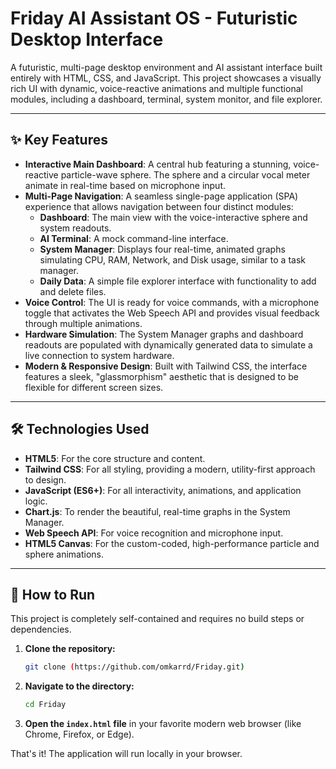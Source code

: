 # Friday AI Assistant OS - Futuristic Desktop Interface

A futuristic, multi-page desktop environment and AI assistant interface built entirely with HTML, CSS, and JavaScript. This project showcases a visually rich UI with dynamic, voice-reactive animations and multiple functional modules, including a dashboard, terminal, system monitor, and file explorer.

---

## ✨ Key Features

* **Interactive Main Dashboard**: A central hub featuring a stunning, voice-reactive particle-wave sphere. The sphere and a circular vocal meter animate in real-time based on microphone input.
* **Multi-Page Navigation**: A seamless single-page application (SPA) experience that allows navigation between four distinct modules:
    * **Dashboard**: The main view with the voice-interactive sphere and system readouts.
    * **AI Terminal**: A mock command-line interface.
    * **System Manager**: Displays four real-time, animated graphs simulating CPU, RAM, Network, and Disk usage, similar to a task manager.
    * **Daily Data**: A simple file explorer interface with functionality to add and delete files.
* **Voice Control**: The UI is ready for voice commands, with a microphone toggle that activates the Web Speech API and provides visual feedback through multiple animations.
* **Hardware Simulation**: The System Manager graphs and dashboard readouts are populated with dynamically generated data to simulate a live connection to system hardware.
* **Modern & Responsive Design**: Built with Tailwind CSS, the interface features a sleek, "glassmorphism" aesthetic that is designed to be flexible for different screen sizes.

---

## 🛠️ Technologies Used

* **HTML5**: For the core structure and content.
* **Tailwind CSS**: For all styling, providing a modern, utility-first approach to design.
* **JavaScript (ES6+)**: For all interactivity, animations, and application logic.
* **Chart.js**: To render the beautiful, real-time graphs in the System Manager.
* **Web Speech API**: For voice recognition and microphone input.
* **HTML5 Canvas**: For the custom-coded, high-performance particle and sphere animations.

---

## 🚀 How to Run

This project is completely self-contained and requires no build steps or dependencies.

1.  **Clone the repository:**
    ```bash
    git clone (https://github.com/omkarrd/Friday.git)
    ```
2.  **Navigate to the directory:**
    ```bash
    cd Friday
    ```
3.  **Open the `index.html` file** in your favorite modern web browser (like Chrome, Firefox, or Edge).

That's it! The application will run locally in your browser.
